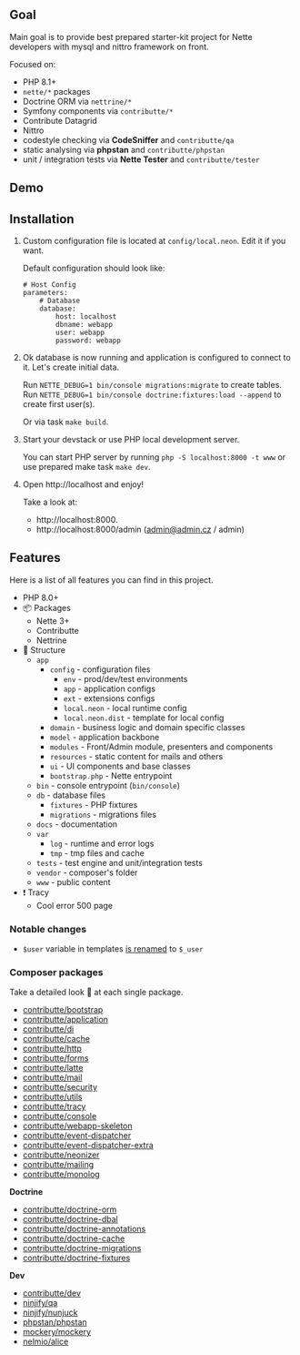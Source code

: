 
## Goal

Main goal is to provide best prepared starter-kit project for Nette developers with mysql and nittro framework on front.

Focused on:

- PHP 8.1+
- `nette/*` packages
- Doctrine ORM via `nettrine/*`
- Symfony components via `contributte/*`
- Contribute Datagrid
- Nittro
- codestyle checking via **CodeSniffer** and `contributte/qa`
- static analysing via **phpstan** and `contributte/phpstan`
- unit / integration tests via **Nette Tester** and `contributte/tester`

## Demo



## Installation

1) Custom configuration file is located at `config/local.neon`. Edit it if you want.

   Default configuration should look like:

   ```neon
   # Host Config
   parameters:
       # Database
       database:
           host: localhost
           dbname: webapp
           user: webapp
           password: webapp
   ```

4) Ok database is now running and application is configured to connect to it. Let's create initial data.

   Run `NETTE_DEBUG=1 bin/console migrations:migrate` to create tables. Run `NETTE_DEBUG=1 bin/console doctrine:fixtures:load --append` to create first user(s).

   Or via task `make build`.

5) Start your devstack or use PHP local development server.

   You can start PHP server by running `php -S localhost:8000 -t www` or use prepared make task `make dev`.

6) Open http://localhost and enjoy!

   Take a look at:
    - http://localhost:8000.
    - http://localhost:8000/admin (admin@admin.cz / admin)

## Features

Here is a list of all features you can find in this project.

- PHP 8.0+
- :package: Packages
    - Nette 3+
    - Contributte
    - Nettrine
- :deciduous_tree: Structure
    - `app`
        - `config` - configuration files
            - `env` - prod/dev/test environments
            - `app` - application configs
            - `ext` - extensions configs
            - `local.neon` - local runtime config
            - `local.neon.dist` - template for local config
        - `domain` - business logic and domain specific classes
        - `model` - application backbone
        - `modules` - Front/Admin module, presenters and components
        - `resources` - static content for mails and others
        - `ui` - UI components and base classes
        - `bootstrap.php` - Nette entrypoint
    - `bin` - console entrypoint (`bin/console`)
    - `db` - database files
        - `fixtures` - PHP fixtures
        - `migrations` - migrations files
    - `docs` - documentation
    - `var`
        - `log` - runtime and error logs
        - `tmp` - tmp files and cache
    - `tests` - test engine and unit/integration tests
    - `vendor` - composer's folder
    - `www` - public content
- :exclamation: Tracy
    - Cool error 500 page

### Notable changes

- `$user` variable in templates [is renamed](https://github.com/contributte/webapp-skeleton/blob/master/app/model/Latte/TemplateFactory.php) to `$_user`

### Composer packages

Take a detailed look :eyes: at each single package.

- [contributte/bootstrap](https://contributte.org/packages/contributte/bootstrap.html)
- [contributte/application](https://contributte.org/packages/contributte/application.html)
- [contributte/di](https://contributte.org/packages/contributte/di.html)
- [contributte/cache](https://contributte.org/packages/contributte/cache.html)
- [contributte/http](https://contributte.org/packages/contributte/http.html)
- [contributte/forms](https://contributte.org/packages/contributte/forms.html)
- [contributte/latte](https://contributte.org/packages/contributte/latte.html)
- [contributte/mail](https://contributte.org/packages/contributte/mail.html)
- [contributte/security](https://contributte.org/packages/contributte/security.html)
- [contributte/utils](https://contributte.org/packages/contributte/utils.html)
- [contributte/tracy](https://contributte.org/packages/contributte/tracy.html)
- [contributte/console](https://contributte.org/packages/contributte/console.html)
- [contributte/webapp-skeleton](https://contributte.org/packages/contributte/webapp-skeleton.html)
- [contributte/event-dispatcher](https://contributte.org/packages/contributte/event-dispatcher.html)
- [contributte/event-dispatcher-extra](https://contributte.org/packages/contributte/event-dispatcher-extra.html)
- [contributte/neonizer](https://contributte.org/packages/contributte/neonizer.html)
- [contributte/mailing](https://contributte.org/packages/contributte/mailing.html)
- [contributte/monolog](https://contributte.org/packages/contributte/monolog.html)

**Doctrine**

- [contributte/doctrine-orm](https://contributte.org/packages/contributte/doctrine-orm.html)
- [contributte/doctrine-dbal](https://contributte.org/packages/contributte/doctrine-dbal.html)
- [contributte/doctrine-annotations](https://contributte.org/packages/contributte/doctrine-annotations.html)
- [contributte/doctrine-cache](https://contributte.org/packages/contributte/doctrine-cache.html)
- [contributte/doctrine-migrations](https://contributte.org/packages/contributte/doctrine-migrations.html)
- [contributte/doctrine-fixtures](https://contributte.org/packages/contributte/doctrine-fixtures.html)

**Dev**

- [contributte/dev](https://contributte.org/packages/contributte/dev.html)
- [ninjify/qa](https://contributte.org/packages/ninjify/qa.html)
- [ninjify/nunjuck](https://contributte.org/packages/ninjify/nunjuck.html)
- [phpstan/phpstan](https://github.com/phpstan/phpstan)
- [mockery/mockery](https://github.com/mockery/mockery)
- [nelmio/alice](https://github.com/nelmio/alice)
